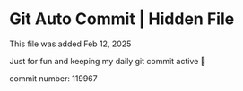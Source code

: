 # Git Auto Commit | Hidden File

This file was added Feb 12, 2025

Just for fun and keeping my daily git commit active 🤪

commit number: 119967
